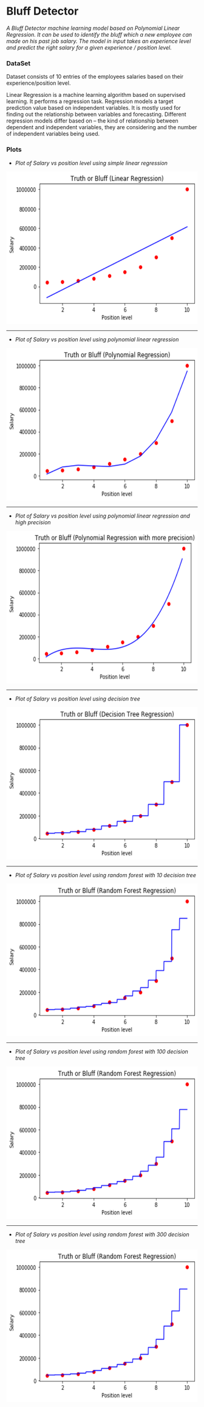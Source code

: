 # Bluff Detector
 
*A Bluff Detector machine learning model based on Polynomial Linear Regression. It can be used to identify the bluff which a new employee can made on his past job salary. The model in input takes an experience level and predict the right salary for a given experience / position level.*


### DataSet

Dataset consists of 10 entries of the employees salaries based on their experience/position level.

Linear Regression is a machine learning algorithm based on supervised learning. It performs a regression task. Regression models a target prediction value based on independent variables. It is mostly used for finding out the relationship between variables and forecasting. Different regression models differ based on – the kind of relationship between dependent and independent variables, they are considering and the number of independent variables being used.

### Plots

- *Plot of Salary vs position level using simple linear regression*

<img src="polynomial regression/1.png" height = "400" width="600">

---------------------

- *Plot of Salary vs position level using polynomial linear regression*

<img src="polynomial regression/2.png" height = "400" width="600">

---------------------

- *Plot of Salary vs position level using polynomial linear regression and high precision*

<img src="polynomial regression/3.png" height = "400" width="600">

---------------------

- *Plot of Salary vs position level using decision tree*

<img src="decision tree/1.png" height = "400" width="600">

---------------------

- *Plot of Salary vs position level using random forest with 10 decision tree*

<img src="random forest/1.png" height = "400" width="600">

---------------------

- *Plot of Salary vs position level using random forest with 100 decision tree*

<img src="random forest/2.png" height = "400" width="600">

---------------------

- *Plot of Salary vs position level using random forest with 300 decision tree*

<img src="random forest/3.png" height = "400" width="600">





